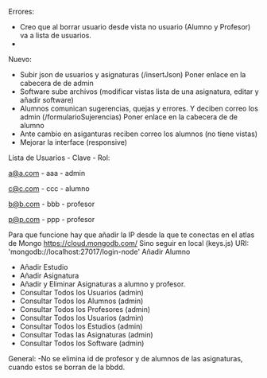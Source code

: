 Errores:
- Creo que al borrar usuario desde vista no usuario (Alumno y Profesor) va a lista de usuarios.
- 

Nuevo:
- Subir json de usuarios y asignaturas (/insertJson) Poner enlace en la cabecera de de admin 
- Software sube archivos (modificar vistas lista de una asignatura, editar y añadir software)
- Alumnos comunican sugerencias, quejas y errores. Y deciben correo los admin (/formularioSujerencias)  Poner enlace en la cabecera de de alumno 
- Ante cambio en asiganturas reciben correo los alumnos (no tiene vistas)
- Mejorar la interface (responsive)


Lista de Usuarios - Clave - Rol:

a@a.com - aaa - admin

c@c.com - ccc - alumno

b@b.com - bbb - profesor

p@p.com - ppp - profesor



Para que funcione hay que añadir la IP desde la que te conectas en el atlas de Mongo https://cloud.mongodb.com/
Sino seguir en local (keys.js) URI: 'mongodb://localhost:27017/login-node'
Añadir Alumno
- Añadir Estudio
- Añadir Asignatura
- Añadir y Eliminar Asignaturas a alumno y profesor.
- Consultar Todos los Usuarios (admin)
- Consultar Todos los Alumnos (admin)
- Consultar Todos los Profesores (admin)
- Consultar Todos los Usuarios (admin)
- Consultar Todos los Estudios (admin)
- Consultar Todas las Asignaturas (admin)
- Consultar Todos los Software (admin)

General:
-No se elimina id de profesor y de alumnos de las asignaturas, cuando estos se borran de la bbdd.





